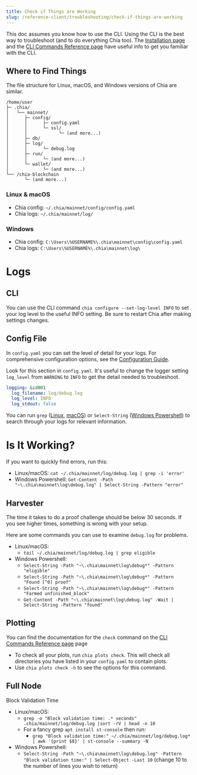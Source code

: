 ```yaml
---
title: Check if Things are Working
slug: /reference-client/troubleshooting/check-if-things-are-working
---
```


This doc assumes you know how to use the CLI. Using the CLI is the best way to troubleshoot (and to do everything Chia too). The [Installation page](/reference-client/install-and-setup/installation) and the [CLI Commands Reference page](/reference-client/rpc-reference/rpc) have useful info to get you familiar with the CLI.

## Where to Find Things

The file structure for Linux, macOS, and Windows versions of Chia are similar.

```
/home/user
├─ .chia/
│   └── mainnet/
│      ├─ config/
│      │      ├─ config.yaml
│      │      └─ ssl/
│      │            └─ (and more...)
│      ├─ db/
│      ├─ log/
│      │      └─ debug.log
│      ├─ run/
│      │      └─ (and more...)
│      └─ wallet/
│             └─ (and more...)
└── /chia-blockchain
       └─ (and more...)
```

### Linux & macOS

- Chia config: `~/.chia/mainnet/config/config.yaml`
- Chia logs: `~/.chia/mainnet/log/`

### Windows

- Chia config: `C:\Users\%USERNAME%\.chia\mainnet\config\config.yaml`
- Chia logs: `C:\Users\%USERNAME%\.chia\mainnet\log\`

# Logs

## CLI

You can use the CLI command `chia configure --set-log-level INFO` to set your log level to the useful INFO setting. Be sure to restart Chia after making settings changes.

## Config File

In `config.yaml` you can set the level of detail for your logs. For comprehensive configuration options, see the [Configuration Guide](/reference-client/install-and-setup/configuration).

Look for this section in `config.yaml`. It's useful to change the logger setting `log_level` from `WARNING` to `INFO` to get the detail needed to troubleshoot.

```yaml
logging: &id001
  log_filename: log/debug.log
  log_level: INFO
  log_stdout: false
```

You can run `grep` ([Linux](https://man7.org/linux/man-pages/man1/grep.1.html), [macOS](https://ss64.com/osx/grep.html)) or `Select-String` ([Windows Powershell](https://learn.microsoft.com/en-us/powershell/module/microsoft.powershell.utility/select-string?view=powershell-7.4)) to search through your logs for relevant information.

# Is It Working?

If you want to quickly find errors, run this:

- Linux/macOS: `cat ~/.chia/mainnet/log/debug.log | grep -i 'error'`
- Windows Powershell: `Get-Content -Path "~\.chia\mainnet\log\debug.log" | Select-String -Pattern "error"`

## Harvester

The time it takes to do a proof challenge should be below 30 seconds. If you see higher times, something is wrong with your setup.

Here are some commands you can use to examine `debug.log` for problems.

- Linux/macOS:
  - `tail ~/.chia/mainnet/log/debug.log | grep eligible`
- Windows Powershell:
  - `Select-String -Path "~\.chia\mainnet\log\debug*" -Pattern "eligible"`
  - `Select-String -Path "~\.chia\mainnet\log\debug*" -Pattern "Found [^0] proof"`
  - `Select-String -Path "~\.chia\mainnet\log\debug*" -Pattern "Farmed unfinished_block"`
  - `Get-Content -Path "~\.chia\mainnet\log\debug.log" -Wait | Select-String -Pattern "found"`

## Plotting

You can find the documentation for the `check` command on the [CLI Commands Reference page](/reference-client/cli-reference/cli#plots-check) page

- To check all your plots, run `chia plots check`. This will check all directories you have listed in your `config.yaml` to contain plots.
- Use `chia plots check -h` to see the options for this command.

## Full Node

Block Validation Time

- Linux/macOS:
  - `grep -o "Block validation time: .* seconds" .chia/mainnet/log/debug.log |sort -rV | head -n 10`
  - For a fancy grep `apt install st-console` then run:
    - `grep "Block validation time:" ~/.chia/mainnet/log/debug.log* | awk '{print $8}' | st-console --summary -N`
- Windows Powershell:
  - `Select-String -Path "~\.chia\mainnet\log\debug.log" -Pattern "Block validation time:" | Select-Object -Last 10` (change 10 to the number of lines you wish to return)
